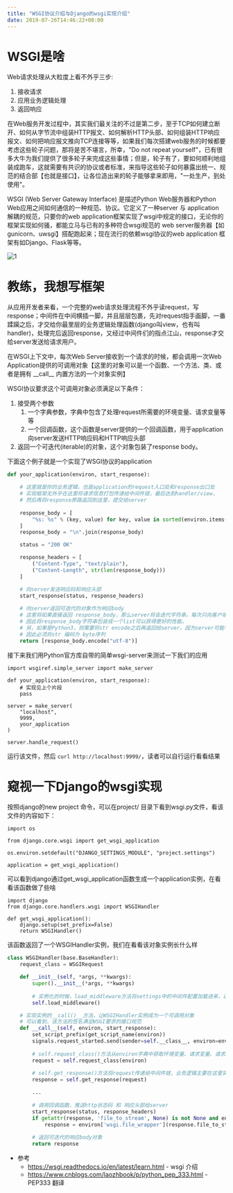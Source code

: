 ```yaml
---
title: "WSGI协议介绍与Django的wsgi实现介绍"
date: 2019-07-26T14:46:22+08:00
---
```


# **WSGI是啥**

Web请求处理从大粒度上看不外乎三步:  

1. 接收请求
2. 应用业务逻辑处理
3. 返回响应

在Web服务开发过程中，其实我们最关注的不过是第二步，至于TCP如何建立断开、如何从字节流中组装HTTP报文、如何解析HTTP头部、如何组装HTTP响应报文、如何把响应报文推向TCP连接等等，如果我们每次搭建web服务的时候都要考虑这些轮子问题，那将是苦不堪言，所幸，"Do not repeat yourself"，已有很多大牛为我们提供了很多轮子来完成这些事情；但是，轮子有了，要如何顺利地组装成跑车，这就需要有共识的协议或者标准，来指导这些轮子如何暴露出统一、规范的结合部【也就是接口】，让各位造出来的轮子能够拿来即用，"一处生产，到处使用"。

WSGI (Web Server Gateway Interface) 是描述Python Web服务器和Python Web应用之间如何通信的一种规范、协议。它定义了一种server 与 application 解耦的规范，只要你的web application框架实现了wsgi中规定的接口，无论你的框架实现如何骚，都能立马与已有的多种符合wsgi规范的 web server服务器【如gunicorn、uwsgi】搭配跑起来；现在流行的依赖wsgi协议的web application 框架有如Django、Flask等等。


![1](https://littlewulu.cn/source/images/1907/26_AV3JddkmfA9ibeywhDwDqOLTmKfXq3.png)


# **教练，我想写框架**

从应用开发者来看，一个完整的web请求处理流程不外乎读request，写response；中间件在中间横插一脚，并且层层包裹，先对request指手画脚，一番蹂躏之后，才交给你最里层的业务逻辑处理函数(django叫view，也有叫handler)，处理完后返回response，又经过中间件们的指点江山，response才交给server发送给请求用户。

在WSGI上下文中，每次Web Server接收到一个请求的时候，都会调用一次Web Application提供的可调用对象【这里的对象可以是一个函数、一个方法、类、或者是拥有 \_\_call\_\_ 内置方法的一个对象实例】

WSGI协议要求这个可调用对象必须满足以下条件：

1. 接受两个参数
    1. 一个字典参数，字典中包含了处理request所需要的环境变量、请求变量等等
    2. 一个回调函数，这个函数是server提供的一个回调函数，用于application向server发送HTTP响应码和HTTP响应头部
2. 返回一个可迭代(iterable)的对象，这个对象包装了response body。


下面这个例子就是一个实现了WSGI协议的application

```python
def your_application(environ, start_response):

    # 这里就是你的业务逻辑，也是application的request入口处和response出口处
    # 实现框架无外乎在这里将请求信息打包传递给中间件链，最后达到handler/view，
    # 然后再将response原路返回到这里，提交给server
    
    response_body = [
        "%s: %s" % (key, value) for key, value in sorted(environ.items())
    ]
    response_body = "\n".join(response_body)

    status = "200 OK"

    response_headers = [
        ("Content-Type", "text/plain"),
        ("Content-Length", str(len(response_body)))
    ]

    # 向server发送响应码和响应头部
    start_response(status, response_headers)
    
    # 向server返回可迭代的对象作为响应body
    # 这里将如果直接返回 response_body，那么server将会迭代字符串，每次只向客户端发送一个字节
    # 因此将response_body字符串包装成一个list可以获得更好的性能。
    # 另，如果是Python3，则需要将str encode之后再返回给server，因为server可能不接受unicode字符串
    # 因此必须将str 编码为 byte序列
    return [response_body.encode("utf-8")]
```

接下来我们用Python官方库自带的简单wsgi-server来测试一下我们的应用


```
import wsgiref.simple_server import make_server

def your_application(environ, start_response):
    # 实现见上个片段
    pass

server = make_server(
    "localhost",
    9999,
    your_application
)

server.handle_request()

```

运行该文件，然后 ```curl http://localhost:9999/```，读者可以自行运行看看结果  


# 窥视一下Django的wsgi实现

按照django的new project 命令，可以在project/ 目录下看到wsgi.py文件，看该文件的内容如下：

```
import os

from django.core.wsgi import get_wsgi_application

os.environ.setdefault("DJANGO_SETTINGS_MODULE", "project.settings")

application = get_wsgi_application()
```

可以看到django通过get_wsgi_application函数生成一个application实例，在看看该函数做了些啥

```
import django
from django.core.handlers.wsgi import WSGIHandler

def get_wsgi_application():
    django.setup(set_prefix=False)
    return WSGIHandler()
```

该函数返回了一个WSGIHandler实例，我们在看看该对象实例长什么样

```python
class WSGIHandler(base.BaseHandler):
    request_class = WSGIRequest

    def __init__(self, *args, **kwargs):
        super().__init__(*args, **kwargs)
        
        # 实例化的时候，load_middleware方法将settings中的中间件配置加载进来，以便之后处理请求 
        self.load_middleware()

    # 实现实例的__call()__方法，让WSGIHandler实例成为一个可调用对象
    # 可以看到，该方法的签名满足WSGI要求的接口规范
    def __call__(self, environ, start_response):
        set_script_prefix(get_script_name(environ))
        signals.request_started.send(sender=self.__class__, environ=environ)
        
        # self.request_class()方法从environ字典中获取环境变量、请求变量、请求body等数据构造request对象
        request = self.request_class(environ)
        
        # self.get_response()方法将request传递给中间件链，业务逻辑主要在这里实现
        response = self.get_response(request)

        ...
        
        # 调用回调函数，推送http状态码 和 响应头部给server
        start_response(status, response_headers)
        if getattr(response, 'file_to_stream', None) is not None and environ.get('wsgi.file_wrapper'):
            response = environ['wsgi.file_wrapper'](response.file_to_stream)
        
        # 返回可迭代的响应body对象
        return response
```


* 参考
    * https://wsgi.readthedocs.io/en/latest/learn.html  - wsgi 介绍
    * https://www.cnblogs.com/laozhbook/p/python_pep_333.html  - PEP333 翻译












